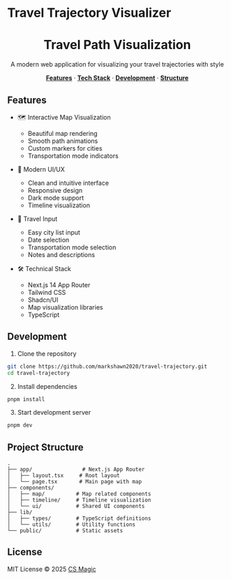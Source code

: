 # Travel Trajectory Visualizer

<h1 align="center">Travel Path Visualization</h1>

<p align="center">
  A modern web application for visualizing your travel trajectories with style
</p>

<p align="center">
  <a href="#features"><strong>Features</strong></a> ·
  <a href="#tech-stack"><strong>Tech Stack</strong></a> ·
  <a href="#development"><strong>Development</strong></a> ·
  <a href="#structure"><strong>Structure</strong></a>
</p>

## Features

- 🗺️ Interactive Map Visualization
  - Beautiful map rendering
  - Smooth path animations
  - Custom markers for cities
  - Transportation mode indicators

- 🎨 Modern UI/UX
  - Clean and intuitive interface
  - Responsive design
  - Dark mode support
  - Timeline visualization

- 📝 Travel Input
  - Easy city list input
  - Date selection
  - Transportation mode selection
  - Notes and descriptions

- 🛠️ Technical Stack
  - Next.js 14 App Router
  - Tailwind CSS
  - Shadcn/UI
  - Map visualization libraries
  - TypeScript

## Development

1. Clone the repository
```bash
git clone https://github.com/markshawn2020/travel-trajectory.git
cd travel-trajectory
```

2. Install dependencies
```bash
pnpm install
```

3. Start development server
```bash
pnpm dev
```

## Project Structure

```
.
├── app/                # Next.js App Router
│   ├── layout.tsx     # Root layout
│   └── page.tsx       # Main page with map
├── components/        
│   ├── map/          # Map related components
│   ├── timeline/     # Timeline visualization
│   └── ui/           # Shared UI components
├── lib/              
│   ├── types/        # TypeScript definitions
│   └── utils/        # Utility functions
└── public/           # Static assets
```

## License

MIT License © 2025 [CS Magic](https://github.com/markshawn2020)
